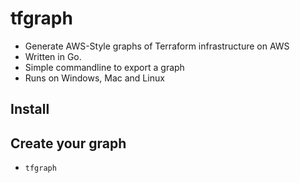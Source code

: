 # tfgraph
* Generate AWS-Style graphs of Terraform infrastructure on AWS
* Written in Go.
* Simple commandline to export a graph
* Runs on Windows, Mac and Linux

## Install

## Create your graph
* `tfgraph`

